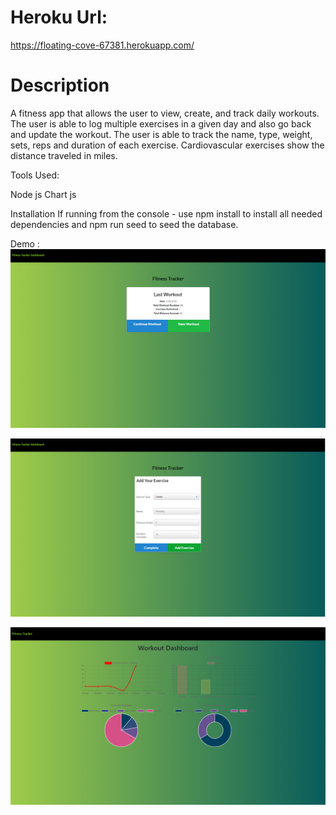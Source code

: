 # Heroku Url:

https://floating-cove-67381.herokuapp.com/

# Description

A fitness app that allows the user to view, create, and track daily workouts. The user is able to log multiple exercises in a given day and also go back and update the workout. The user is able to track the name, type, weight, sets, reps and duration of each exercise. Cardiovascular exercises show the distance traveled in miles.

Tools Used:

Node js
Chart js

Installation
If running from the console - use npm install to install all needed dependencies and npm run seed to seed the database.

Demo :
![picture](./public/images/img2.png)

![picture](./public/images/img3.png)

![picture](./public/images/img1.png)
